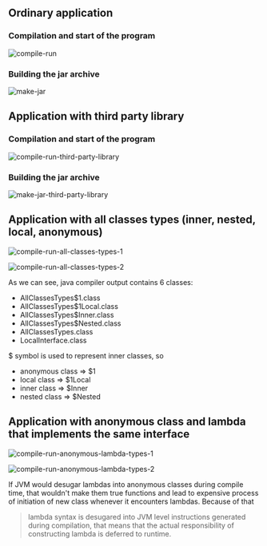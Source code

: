 ## Ordinary application

### Compilation and start of the program

![compile-run](https://github.com/dem14n/java-course-homework/blob/master/hw1/part1/images/compile-run.png?raw=true)

### Building the jar archive

![make-jar](https://github.com/dem14n/java-course-homework/blob/master/hw1/part1/images/make-jar.png?raw=true)

## Application with third party library

### Compilation and start of the program

![compile-run-third-party-library](https://github.com/dem14n/java-course-homework/blob/master/hw1/part1/images/compile-run-third-party-library.png?raw=true)

### Building the jar archive

![make-jar-third-party-library](https://github.com/dem14n/java-course-homework/blob/master/hw1/part1/images/make-jar-third-party-library.png?raw=true)

## Application with all classes types (inner, nested, local, anonymous)

![compile-run-all-classes-types-1](https://github.com/dem14n/java-course-homework/blob/master/hw1/part1/images/compile-run-all-classes-types-1.png?raw=true)

![compile-run-all-classes-types-2](https://github.com/dem14n/java-course-homework/blob/master/hw1/part1/images/compile-run-all-classes-types-2.png?raw=true)

As we can see, java compiler output contains 6 classes:
 - AllClassesTypes$1.class
 - AllClassesTypes$1Local.class
 - AllClassesTypes$Inner.class
 - AllClassesTypes$Nested.class
 - AllClassesTypes.class
 - LocalInterface.class

$ symbol is used to represent inner classes, so 
 - anonymous class => $1
 - local class     => $1Local
 - inner class     => $Inner
 - nested class    => $Nested

## Application with anonymous class and lambda that implements the same interface

![compile-run-anonymous-lambda-types-1](https://github.com/dem14n/java-course-homework/blob/master/hw1/part1/images/compile-run-anonymous-lambda-types-1.png?raw=true)

![compile-run-anonymous-lambda-types-2](https://github.com/dem14n/java-course-homework/blob/master/hw1/part1/images/compile-run-anonymous-lambda-types-2.png?raw=true)

If JVM would desugar lambdas into anonymous classes during compile time, that wouldn't make them true functions and lead to expensive process of initiation of new class whenever it encounters lambdas. Because of that 
> lambda syntax is desugared into JVM level instructions generated during compilation, that means that the actual responsibility of constructing lambda is deferred to runtime.



